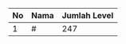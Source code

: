 | No | Nama            | Jumlah Level |
|----|-----------------|--------------|
| 1  | #    |    247        |
